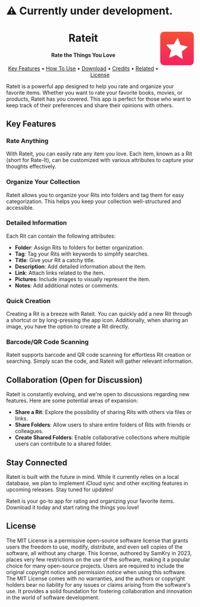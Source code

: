 # ⚠️ Currently under development.

<h1 align="center">
  Rateit
  
<img src="Resources/Icons/AppIcon-Rouded.png" align="right" alt="App Icon" width="90" height="90">
</h1>

<h4 align="center">Rate the Things You Love</h4>

<p align="center">
  <a href="#key-features">Key Features</a> •
  <a href="#how-to-use">How To Use</a> •
  <a href="#download">Download</a> •
  <a href="#credits">Credits</a> •
  <a href="#related">Related</a> •
  <a href="#license">License</a>
</p>

Rateit is a powerful app designed to help you rate and organize your favorite items. Whether you want to rate your favorite books, movies, or products, Rateit has you covered. This app is perfect for those who want to keep track of their preferences and share their opinions with others.

## Key Features

### Rate Anything
With Rateit, you can easily rate any item you love. Each item, known as a Rit (short for Rate-It), can be customized with various attributes to capture your thoughts effectively.

### Organize Your Collection
Rateit allows you to organize your Rits into folders and tag them for easy categorization. This helps you keep your collection well-structured and accessible.

### Detailed Information
Each Rit can contain the following attributes:

- **Folder**: Assign Rits to folders for better organization.
- **Tag**: Tag your Rits with keywords to simplify searches.
- **Title**: Give your Rit a catchy title.
- **Description**: Add detailed information about the item.
- **Link**: Attach links related to the item.
- **Pictures**: Include images to visually represent the item.
- **Notes**: Add additional notes or comments.

### Quick Creation
Creating a Rit is a breeze with Rateit. You can quickly add a new Rit through a shortcut or by long-pressing the app icon. Additionally, when sharing an image, you have the option to create a Rit directly.

### Barcode/QR Code Scanning
Rateit supports barcode and QR code scanning for effortless Rit creation or searching. Simply scan the code, and Rateit will gather relevant information.

## Collaboration (Open for Discussion)

Rateit is constantly evolving, and we're open to discussions regarding new features. Here are some potential areas of expansion:

- **Share a Rit**: Explore the possibility of sharing Rits with others via files or links.
- **Share Folders**: Allow users to share entire folders of Rits with friends or colleagues.
- **Create Shared Folders**: Enable collaborative collections where multiple users can contribute to a shared folder.

## Stay Connected

Rateit is built with the future in mind. While it currently relies on a local database, we plan to implement iCloud sync and other exciting features in upcoming releases. Stay tuned for updates!

Rateit is your go-to app for rating and organizing your favorite items. Download it today and start rating the things you love!

## License

The MIT License is a permissive open-source software license that grants users the freedom to use, modify, distribute, and even sell copies of the software, all without any charge. This license, authored by SamKry in 2023, places very few restrictions on the use of the software, making it a popular choice for many open-source projects. Users are required to include the original copyright notice and permission notice when using this software. The MIT License comes with no warranties, and the authors or copyright holders bear no liability for any issues or claims arising from the software's use. It provides a solid foundation for fostering collaboration and innovation in the world of software development.